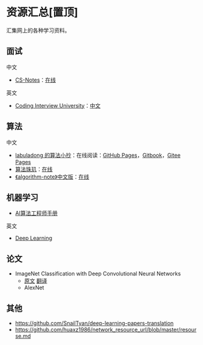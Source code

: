 # 资源汇总[置顶]


汇集网上的各种学习资料。

<!--more-->

## 面试

中文

- [CS-Notes](https://github.com/CyC2018/CS-Notes)：[在线](http://www.cyc2018.xyz/)

英文

- [Coding Interview University](https://github.com/jwasham/coding-interview-university)：[中文](https://github.com/jwasham/coding-interview-university/blob/main/translations/README-cn.md)

## 算法

中文

- [labuladong 的算法小抄](https://github.com/labuladong/fucking-algorithm)：在线阅读：[GitHub Pages](https://labuladong.github.io/algo)，[Gitbook](https://labuladong.gitbook.io/algo)，[Gitee Pages](https://labuladong.gitee.io/algo)
- [算法珠玑](https://github.com/soulmachine/algorithm-essentials)：[在线](https://algorithm-essentials.soulmachine.me/)
- [《algorithm-note》中文版](https://github.com/Dairongpeng/algorithm-note)：[在线](https://dairongpeng.github.io/algorithm-note/)

## 机器学习

- [AI算法工程师手册](http://www.huaxiaozhuan.com/)

英文

- [Deep Learning](https://www.deeplearningbook.org/)


## 论文

- ImageNet Classification with Deep Convolutional Neural Networks
    - [原文](https://papers.nips.cc/paper/2012/file/c399862d3b9d6b76c8436e924a68c45b-Paper.pdf) [翻译](http://noahsnail.com/2017/07/04/2017-07-04-AlexNet%E8%AE%BA%E6%96%87%E7%BF%BB%E8%AF%91/)
    - AlexNet


## 其他

- <https://github.com/SnailTyan/deep-learning-papers-translation>
- <https://github.com/huaxz1986/network_resource_url/blob/master/resourse.md>

